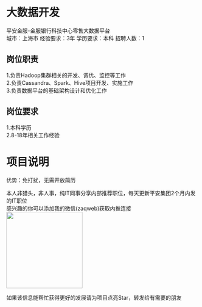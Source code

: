 # 大数据开发
平安金服-金服银行科技中心零售大数据平台  
城市：上海市 经验要求：3年 学历要求：本科  招聘人数：1

## 岗位职责
1.负责Hadoop集群相关的开发、调优、监控等工作   
2.负责Cassandra、Spark、Hive项目开发、实施工作   
3.负责数据平台的基础架构设计和优化工作

## 岗位要求
1.本科学历   
2.8-18年相关工作经验

# 项目说明

优势：免打扰，无需开放简历

本人非猎头，非人事，纯IT同事分享内部推荐职位，每天更新平安集团2个月内发的IT职位  
感兴趣的你可以添加我的微信(zaqweb)获取内推连接  
<img src="https://github.com/zaqweb/PA-IT-JOBS/blob/master/WechatICode.jpeg"  height="200" width="200">

如果该信息能帮忙获得更好的发展请为项目点亮Star，转发给有需要的朋友




